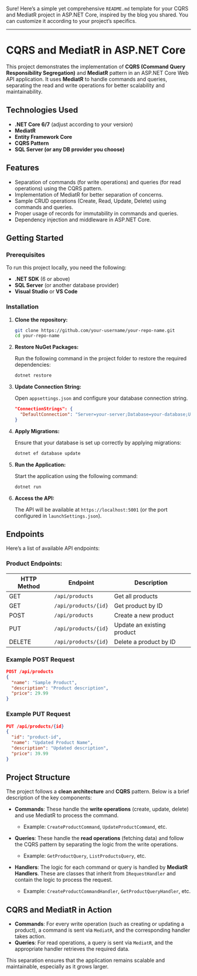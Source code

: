 Sure! Here’s a simple yet comprehensive `README.md` template for your CQRS and MediatR project in ASP.NET Core, inspired by the blog you shared. You can customize it according to your project’s specifics.

---

# CQRS and MediatR in ASP.NET Core

This project demonstrates the implementation of **CQRS (Command Query Responsibility Segregation)** and **MediatR** pattern in an ASP.NET Core Web API application. It uses **MediatR** to handle commands and queries, separating the read and write operations for better scalability and maintainability.

## Technologies Used

- **.NET Core 6/7** (adjust according to your version)
- **MediatR**
- **Entity Framework Core**
- **CQRS Pattern**
- **SQL Server (or any DB provider you choose)**

## Features

- Separation of commands (for write operations) and queries (for read operations) using the CQRS pattern.
- Implementation of MediatR for better separation of concerns.
- Sample CRUD operations (Create, Read, Update, Delete) using commands and queries.
- Proper usage of records for immutability in commands and queries.
- Dependency injection and middleware in ASP.NET Core.

## Getting Started

### Prerequisites

To run this project locally, you need the following:

- **.NET SDK** (6 or above)
- **SQL Server** (or another database provider)
- **Visual Studio** or **VS Code**

### Installation

1. **Clone the repository:**

   ```bash
   git clone https://github.com/your-username/your-repo-name.git
   cd your-repo-name
   ```

2. **Restore NuGet Packages:**

   Run the following command in the project folder to restore the required dependencies:

   ```bash
   dotnet restore
   ```

3. **Update Connection String:**

   Open `appsettings.json` and configure your database connection string.

   ```json
   "ConnectionStrings": {
     "DefaultConnection": "Server=your-server;Database=your-database;User Id=your-username;Password=your-password;"
   }
   ```

4. **Apply Migrations:**

   Ensure that your database is set up correctly by applying migrations:

   ```bash
   dotnet ef database update
   ```

5. **Run the Application:**

   Start the application using the following command:

   ```bash
   dotnet run
   ```

6. **Access the API:**

   The API will be available at `https://localhost:5001` (or the port configured in `launchSettings.json`).

## Endpoints

Here’s a list of available API endpoints:

### Product Endpoints:

| HTTP Method | Endpoint                    | Description                  |
| ----------- | --------------------------- | ---------------------------- |
| GET         | `/api/products`              | Get all products              |
| GET         | `/api/products/{id}`         | Get product by ID             |
| POST        | `/api/products`              | Create a new product          |
| PUT         | `/api/products/{id}`         | Update an existing product    |
| DELETE      | `/api/products/{id}`         | Delete a product by ID        |

### Example POST Request

```json
POST /api/products
{
  "name": "Sample Product",
  "description": "Product description",
  "price": 29.99
}
```

### Example PUT Request

```json
PUT /api/products/{id}
{
  "id": "product-id",
  "name": "Updated Product Name",
  "description": "Updated description",
  "price": 39.99
}
```

## Project Structure

The project follows a **clean architecture** and **CQRS** pattern. Below is a brief description of the key components:

- **Commands**: These handle the **write operations** (create, update, delete) and use MediatR to process the command.
  - Example: `CreateProductCommand`, `UpdateProductCommand`, etc.

- **Queries**: These handle the **read operations** (fetching data) and follow the CQRS pattern by separating the logic from the write operations.
  - Example: `GetProductQuery`, `ListProductsQuery`, etc.

- **Handlers**: The logic for each command or query is handled by **MediatR Handlers**. These are classes that inherit from `IRequestHandler` and contain the logic to process the request.
  - Example: `CreateProductCommandHandler`, `GetProductQueryHandler`, etc.

## CQRS and MediatR in Action

- **Commands**: For every write operation (such as creating or updating a product), a command is sent via `MediatR`, and the corresponding handler takes action.
- **Queries**: For read operations, a query is sent via `MediatR`, and the appropriate handler retrieves the required data.
  
This separation ensures that the application remains scalable and maintainable, especially as it grows larger.
